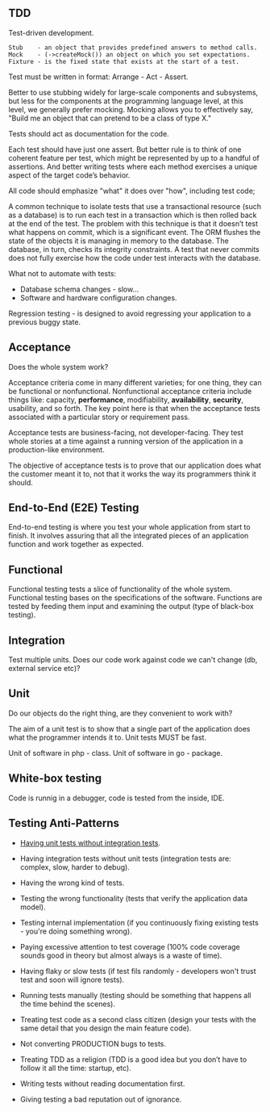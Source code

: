 TDD
-

Test-driven development.

````
Stub    - an object that provides predefined answers to method calls.
Mock    - (->createMock()) an object on which you set expectations.
Fixture - is the fixed state that exists at the start of a test.
````

Test must be written in format: Arrange - Act - Assert.

Better to use stubbing widely for large-scale components and subsystems,
but less for the components at the programming language level,
at this level, we generally prefer mocking.
Mocking allows you to effectively say, "Build me an object that can pretend to be a class of type X."

Tests should act as documentation for the code.

Each test should have just one assert.
But better rule is to think of one coherent feature per test,
which might be represented by up to a handful of assertions.
And better writing tests where each method exercises a unique aspect of the target code’s behavior.

All code should emphasize "what" it does over "how", including test code;

A common technique to isolate tests that use a transactional resource (such as a database)
is to run each test in a transaction which is then rolled back at the end of the test.
The problem with this technique is that it doesn’t test what happens on commit, which is a significant event.
The ORM flushes the state of the objects it is managing in memory to the database.
The database, in turn, checks its integrity constraints.
A test that never commits does not fully exercise how the code under test interacts with the database.

What not to automate with tests:
* Database schema changes - slow...
* Software and hardware configuration changes.

Regression testing - is designed to avoid regressing your application to a previous buggy state.

## Acceptance

Does the whole system work?

Acceptance criteria come in many different varieties; for one thing, they can be functional or nonfunctional.
Nonfunctional acceptance criteria include things like:
capacity, **performance**, modifiability, **availability**, **security**, usability, and so forth.
The key point here is that when the acceptance tests associated with a particular story or requirement pass.

Acceptance tests are business-facing, not developer-facing.
They test whole stories at a time against a running version of the application in a production-like environment.

The objective of acceptance tests is to prove that our application does
what the customer meant it to, not that it works the way its programmers think it should.

## End-to-End (E2E) Testing

End-to-end testing is where you test your whole application from start to finish.
It involves assuring that all the integrated pieces of an application function and work together as expected.

## Functional

Functional testing tests a slice of functionality of the whole system.
Functional testing bases on the specifications of the software.
Functions are tested by feeding them input and examining the output (type of black-box testing).

## Integration

Test multiple units.
Does our code work against code we can't change (db, external service etc)?

## Unit

Do our objects do the right thing, are they convenient to work with?

The aim of a unit test is to show that a single part of the application does what the programmer intends it to.
Unit tests MUST be fast.

Unit of software in php - class.
Unit of software in go - package.

## White-box testing

Code is runnig in a debugger, code is tested from the inside, IDE.

## Testing Anti-Patterns

* [Having unit tests without integration tests](https://monosnap.com/file/ctZy5mvYR76aq5QTEI71TuBCNtYanK).

* Having integration tests without unit tests (integration tests are: complex, slow, harder to debug).

* Having the wrong kind of tests.

* Testing the wrong functionality (tests that verify the application data model).

* Testing internal implementation (if you continuously fixing existing tests - you're doing something wrong).

* Paying excessive attention to test coverage
  (100% code coverage sounds good in theory but almost always is a waste of time).

* Having flaky or slow tests (if test fils randomly - developers won't trust test and soon will ignore tests).

* Running tests manually (testing should be something that happens all the time behind the scenes).

* Treating test code as a second class citizen
  (design your tests with the same detail that you design the main feature code).

* Not converting PRODUCTION bugs to tests.

* Treating TDD as a religion (TDD is a good idea but you don’t have to follow it all the time: startup, etc).

* Writing tests without reading documentation first.

* Giving testing a bad reputation out of ignorance.
